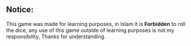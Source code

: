 ## Notice:

This game was made for learning purposes, in Islam it is **Forbidden** to roll the dice, any use of this game outside of learning purposes is not my responsibility, Thanks for understanding.
